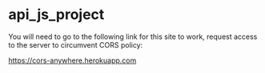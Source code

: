# api_js_project

You will need to go to the following link for this site to work, request access to the server to circumvent CORS policy:

https://cors-anywhere.herokuapp.com
